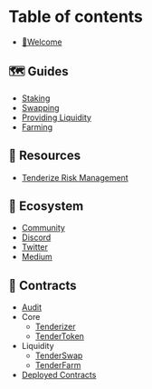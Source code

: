 # Table of contents

* [👋Welcome](README.md)

## 🗺️ Guides

* [Staking](../guides/staking.md)
* [Swapping](../guides/swap.md)
* [Providing Liquidity](../guides/liquidity.md)
* [Farming](../guides/farm.md)

## 🎒 Resources

* [Tenderize Risk Management](../resources/risk-management.md)

## 🌱 Ecosystem

* [Community](../ecosystem/community.md)
* [Discord](https://discord.gg/WXR5VBttP5)
* [Twitter](https://twitter.com/tenderize_me)
* [Medium](https://tenderize.medium.com/)

## 📝 Contracts
* [Audit](../tenderize-contracts/audits.md)
* Core
  * [Tenderizer](../tenderize-contracts/tenderizer/Tenderizer.md)
  * [TenderToken](../tenderize-contracts/token/TenderToken.md)
* Liquidity
  * [TenderSwap](../tenderize-contracts/tenderswap/TenderSwap.md)
  * [TenderFarm](../tenderize-contracts/tenderfarm/TenderFarm.md)
* [Deployed Contracts](../tenderize-contracts/DEPLOYMENTS.md)
